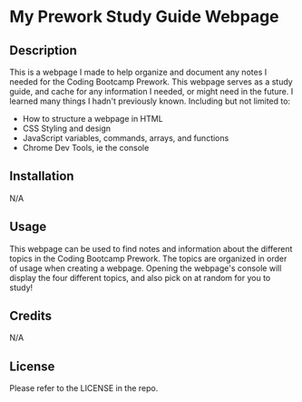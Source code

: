 # My Prework Study Guide Webpage

## Description

This is a webpage I made to help organize and document any notes I needed for the Coding Bootcamp Prework. 
This webpage serves as a study guide, and cache for any information I needed, or might need in the future.
I learned many things I hadn't previously known. Including but not limited to:
- How to structure a webpage in HTML
- CSS Styling and design
- JavaScript variables, commands, arrays, and functions
- Chrome Dev Tools, ie the console

## Installation

N/A

## Usage

This webpage can be used to find notes and information about the different topics in the Coding Bootcamp Prework.
The topics are organized in order of usage when creating a webpage.
Opening the webpage's console will display the four different topics, and also pick on at random for you to study!

## Credits

N/A

## License

Please refer to the LICENSE in the repo.
